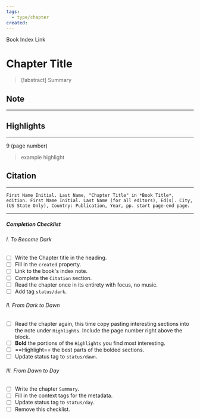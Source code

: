 ```yaml
---
tags:
  - type/chapter
created:
---
```

Book Index Link
# Chapter Title

> [!abstract] Summary
## Note
---
## Highlights
---
9 (page number)
> example highlight
## Citation
---
```
First Name Initial. Last Name, "Chapter Title" in *Book Title*, edition. First Name Initial. Last Name (for all editors), Ed(s). City, (US State Only), Country: Publication, Year, pp. start page-end page.
```
---
##### Completion Checklist
###### I. To Become Dark
- [ ] Write the Chapter title in the heading.
- [ ] Fill in the `created` property.
- [ ] Link to the book's index note.
- [ ] Complete the `Citation` section.
- [ ] Read the chapter once in its entirety with focus, no music.
- [ ] Add tag `status/dark`.
###### II. From Dark to Dawn
- [ ] Read the chapter again, this time copy pasting interesting sections into the note under `Highlights`. Include the page number right above the block.
- [ ] **Bold** the portions of the `Highlights` you find most interesting.
- [ ] ==Highlight== the best parts of the bolded sections.
- [ ] Update status tag to `status/dawn`.
###### III. From Dawn to Day
- [ ] Write the chapter `Summary`.
- [ ] Fill in the context tags for the metadata.
- [ ] Update status tag to `status/day`.
- [ ] Remove this checklist.